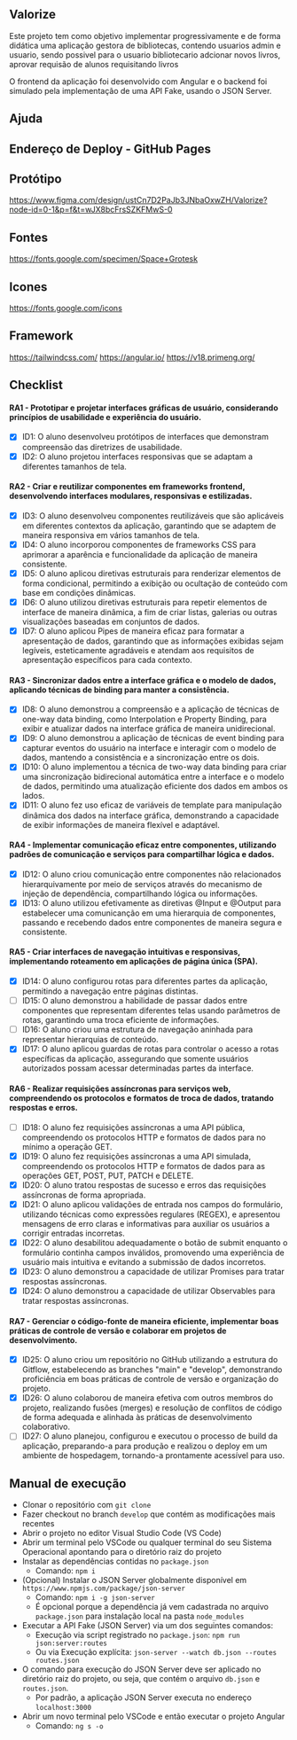 ## Valorize

Este projeto tem como objetivo implementar progressivamente e de forma didática uma aplicação gestora de bibliotecas, contendo usuarios admin e usuario, sendo possivel para o usuario bibliotecario adcionar novos livros, aprovar requisão de alunos requisitando livros

O frontend da aplicação foi desenvolvido com Angular e o backend foi simulado pela implementação de uma API Fake, usando o JSON Server.

## Ajuda

## Endereço de Deploy - GitHub Pages

## Protótipo

https://www.figma.com/design/ustCn7D2PaJb3JNbaOxwZH/Valorize?node-id=0-1&p=f&t=wJX8bcFrsSZKFMwS-0

## Fontes

https://fonts.google.com/specimen/Space+Grotesk

## Icones

https://fonts.google.com/icons

## Framework

https://tailwindcss.com/
https://angular.io/
https://v18.primeng.org/

## Checklist

#### RA1 - Prototipar e projetar interfaces gráficas de usuário, considerando princípios de usabilidade e experiência do usuário.

- [x] ID1: O aluno desenvolveu protótipos de interfaces que demonstram compreensão das diretrizes de usabilidade.
- [x] ID2: O aluno projetou interfaces responsivas que se adaptam a diferentes tamanhos de tela.

#### RA2 - Criar e reutilizar componentes em frameworks frontend, desenvolvendo interfaces modulares, responsivas e estilizadas.

- [x] ID3: O aluno desenvolveu componentes reutilizáveis que são aplicáveis em diferentes contextos da aplicação, garantindo que se adaptem de maneira responsiva em vários tamanhos de tela.
- [x] ID4: O aluno incorporou componentes de frameworks CSS para aprimorar a aparência e funcionalidade da aplicação de maneira consistente.
- [x] ID5: O aluno aplicou diretivas estruturais para renderizar elementos de forma condicional, permitindo a exibição ou ocultação de conteúdo com base em condições dinâmicas.
- [x] ID6: O aluno utilizou diretivas estruturais para repetir elementos de interface de maneira dinâmica, a fim de criar listas, galerias ou outras visualizações baseadas em conjuntos de dados.
- [x] ID7: O aluno aplicou Pipes de maneira eficaz para formatar a apresentação de dados, garantindo que as informações exibidas sejam legíveis, esteticamente agradáveis e atendam aos requisitos de apresentação específicos para cada contexto.

#### RA3 - Sincronizar dados entre a interface gráfica e o modelo de dados, aplicando técnicas de binding para manter a consistência.

- [x] ID8: O aluno demonstrou a compreensão e a aplicação de técnicas de one-way data binding, como Interpolation e Property Binding, para exibir e atualizar dados na interface gráfica de maneira unidirecional.
- [x] ID9: O aluno demonstrou a aplicação de técnicas de event binding para capturar eventos do usuário na interface e interagir com o modelo de dados, mantendo a consistência e a sincronização entre os dois.
- [x] ID10: O aluno implementou a técnica de two-way data binding para criar uma sincronização bidirecional automática entre a interface e o modelo de dados, permitindo uma atualização eficiente dos dados em ambos os lados.
- [x] ID11: O aluno fez uso eficaz de variáveis de template para manipulação dinâmica dos dados na interface gráfica, demonstrando a capacidade de exibir informações de maneira flexível e adaptável.

#### RA4 - Implementar comunicação eficaz entre componentes, utilizando padrões de comunicação e serviços para compartilhar lógica e dados.

- [x] ID12: O aluno criou comunicação entre componentes não relacionados hierarquivamente por meio de serviços através do mecanismo de injeção de dependência, compartilhando lógica ou informações.
- [x] ID13: O aluno utilizou efetivamente as diretivas @Input e @Output para estabelecer uma comunicanção em uma hierarquia de componentes, passando e recebendo dados entre componentes de maneira segura e consistente.

#### RA5 - Criar interfaces de navegação intuitivas e responsivas, implementando roteamento em aplicações de página única (SPA).

- [x] ID14: O aluno configurou rotas para diferentes partes da aplicação, permitindo a navegação entre páginas distintas.
- [ ] ID15: O aluno demonstrou a habilidade de passar dados entre componentes que representam diferentes telas usando parâmetros de rotas, garantindo uma troca eficiente de informações.
- [ ] ID16: O aluno criou uma estrutura de navegação aninhada para representar hierarquias de conteúdo.
- [x] ID17: O aluno aplicou guardas de rotas para controlar o acesso a rotas específicas da aplicação, assegurando que somente usuários autorizados possam acessar determinadas partes da interface.

#### RA6 - Realizar requisições assíncronas para serviços web, compreendendo os protocolos e formatos de troca de dados, tratando respostas e erros.

- [ ] ID18: O aluno fez requisições assíncronas a uma API pública, compreendendo os protocolos HTTP e formatos de dados para no mínimo a operação GET.
- [x] ID19: O aluno fez requisições assíncronas a uma API simulada, compreendendo os protocolos HTTP e formatos de dados para as operações GET, POST, PUT, PATCH e DELETE.
- [x] ID20: O aluno tratou respostas de sucesso e erros das requisições assíncronas de forma apropriada.
- [x] ID21: O aluno aplicou validações de entrada nos campos do formulário, utilizando técnicas como expressões regulares (REGEX), e apresentou mensagens de erro claras e informativas para auxiliar os usuários a corrigir entradas incorretas.
- [x] ID22: O aluno desabilitou adequadamente o botão de submit enquanto o formulário continha campos inválidos, promovendo uma experiência de usuário mais intuitiva e evitando a submissão de dados incorretos.
- [x] ID23: O aluno demonstrou a capacidade de utilizar Promises para tratar respostas assíncronas.
- [x] ID24: O aluno demonstrou a capacidade de utilizar Observables para tratar respostas assíncronas.

#### RA7 - Gerenciar o código-fonte de maneira eficiente, implementar boas práticas de controle de versão e colaborar em projetos de desenvolvimento.

- [x] ID25: O aluno criou um repositório no GitHub utilizando a estrutura do Gitflow, estabelecendo as branches "main" e "develop", demonstrando proficiência em boas práticas de controle de versão e organização do projeto.
- [x] ID26: O aluno colaborou de maneira efetiva com outros membros do projeto, realizando fusões (merges) e resolução de conflitos de código de forma adequada e alinhada às práticas de desenvolvimento colaborativo.
- [ ] ID27: O aluno planejou, configurou e executou o processo de build da aplicação, preparando-a para produção e realizou o deploy em um ambiente de hospedagem, tornando-a prontamente acessível para uso.

## Manual de execução

- Clonar o repositório com `git clone`
- Fazer checkout no branch `develop` que contém as modificações mais recentes
- Abrir o projeto no editor Visual Studio Code (VS Code)
- Abrir um terminal pelo VSCode ou qualquer terminal do seu Sistema Operacional apontando para o diretório raiz do projeto
- Instalar as dependências contidas no `package.json`
  - Comando: `npm i`
- (Opcional) Instalar o JSON Server globalmente disponível em `https://www.npmjs.com/package/json-server`
  - Comando: `npm i -g json-server`
  - É opcional porque a dependência já vem cadastrada no arquivo `package.json` para instalação local na pasta `node_modules`
- Executar a API Fake (JSON Server) via um dos seguintes comandos:
  - Execução via script registrado no `package.json`: `npm run json:server:routes`
  - Ou via Execução explícita: `json-server --watch db.json --routes routes.json`
- O comando para execução do JSON Server deve ser aplicado no diretório raiz do projeto, ou seja, que contém o arquivo `db.json` e `routes.json`.
  - Por padrão, a aplicação JSON Server executa no endereço `localhost:3000`
- Abrir um novo terminal pelo VSCode e então executar o projeto Angular
  - Comando: `ng s -o`
